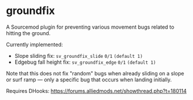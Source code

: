 # groundfix

A Sourcemod plugin for preventing various movement bugs related to hitting the ground.

Currently implemented:
* Slope sliding fix: `sv_groundfix_slide` `0/1` `(default 1)`
* Edgebug fall height fix: `sv_groundfix_edge` `0/1` `(default 1)`

Note that this does not fix "random" bugs when already sliding on a slope or surf ramp — only a specific bug that occurs when landing initially.

Requires DHooks: https://forums.alliedmods.net/showthread.php?t=180114
